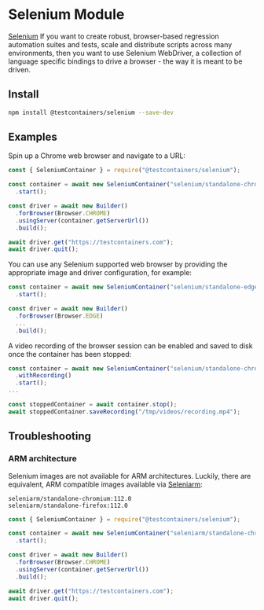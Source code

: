 # Selenium Module

[Selenium](https://www.selenium.dev/) If you want to create robust, browser-based regression automation suites and tests, scale and
distribute scripts across many environments, then you want to use Selenium WebDriver, a
collection of language specific bindings to drive a browser - the way it is meant to be driven.

## Install

```bash
npm install @testcontainers/selenium --save-dev
```

## Examples

Spin up a Chrome web browser and navigate to a URL:

```javascript
const { SeleniumContainer } = require("@testcontainers/selenium");

const container = await new SeleniumContainer("selenium/standalone-chrome:112.0")
  .start();

const driver = await new Builder()
  .forBrowser(Browser.CHROME)
  .usingServer(container.getServerUrl())
  .build();

await driver.get("https://testcontainers.com");
await driver.quit();
```

You can use any Selenium supported web browser by providing the appropriate image and driver configuration, for example:

```javascript
const container = await new SeleniumContainer("selenium/standalone-edge:112.0")
  .start();

const driver = await new Builder()
  .forBrowser(Browser.EDGE)
  ...
  .build();
```

A video recording of the browser session can be enabled and saved to disk once the container has been stopped:

```javascript
const container = await new SeleniumContainer("selenium/standalone-chrome:112.0")
  .withRecording()
  .start();
...

const stoppedContainer = await container.stop();
await stoppedContainer.saveRecording("/tmp/videos/recording.mp4");
```

## Troubleshooting

### ARM architecture

Selenium images are not available for ARM architectures. Luckily, there are equivalent, ARM compatible images available via [Seleniarm](https://hub.docker.com/u/seleniarm):

```
seleniarm/standalone-chromium:112.0
seleniarm/standalone-firefox:112.0
```

```javascript
const { SeleniumContainer } = require("@testcontainers/selenium");

const container = await new SeleniumContainer("seleniarm/standalone-chromium:112.0")
  .start();

const driver = await new Builder()
  .forBrowser(Browser.CHROME)
  .usingServer(container.getServerUrl())
  .build();

await driver.get("https://testcontainers.com");
await driver.quit();
```